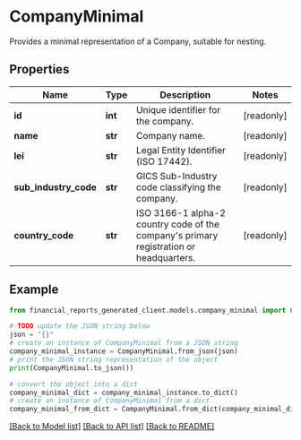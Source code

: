 # CompanyMinimal

Provides a minimal representation of a Company, suitable for nesting.

## Properties

Name | Type | Description | Notes
------------ | ------------- | ------------- | -------------
**id** | **int** | Unique identifier for the company. | [readonly] 
**name** | **str** | Company name. | [readonly] 
**lei** | **str** | Legal Entity Identifier (ISO 17442). | [readonly] 
**sub_industry_code** | **str** | GICS Sub-Industry code classifying the company. | [readonly] 
**country_code** | **str** | ISO 3166-1 alpha-2 country code of the company&#39;s primary registration or headquarters. | [readonly] 

## Example

```python
from financial_reports_generated_client.models.company_minimal import CompanyMinimal

# TODO update the JSON string below
json = "{}"
# create an instance of CompanyMinimal from a JSON string
company_minimal_instance = CompanyMinimal.from_json(json)
# print the JSON string representation of the object
print(CompanyMinimal.to_json())

# convert the object into a dict
company_minimal_dict = company_minimal_instance.to_dict()
# create an instance of CompanyMinimal from a dict
company_minimal_from_dict = CompanyMinimal.from_dict(company_minimal_dict)
```
[[Back to Model list]](../README.md#documentation-for-models) [[Back to API list]](../README.md#documentation-for-api-endpoints) [[Back to README]](../README.md)


